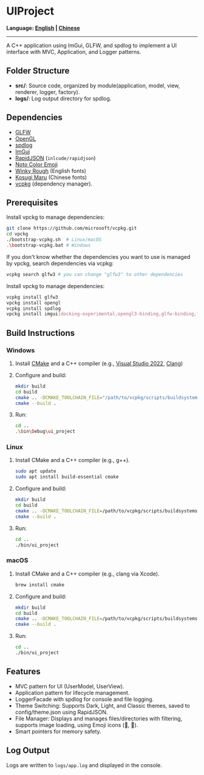 # UIProject

**Language: [English](README.md) | [Chinese](README.zh.md)**

---

A C++ application using ImGui, GLFW, and spdlog to implement a UI interface with MVC, Application, and Logger patterns.

## Folder Structure

- **src/**: Source code, organized by module(application, model, view, renderer, logger, factory).
- **logs/**: Log output directory for spdlog.

## Dependencies

- [GLFW](https://www.glfw.org/)
- [OpenGL](https://www.opengl.org/)
- [spdlog](https://github.com/gabime/spdlog)
- [ImGui](https://github.com/ocornut/imgui)
- [RapidJSON](https://github.com/Tencent/rapidjson) (`inlcude/rapidjson`)
- [Noto Color Emoji](https://fonts.google.com/noto/specimen/Noto+Color+Emoji)
- [Winky Rough](https://fonts.google.com/specimen/Winky+Rough) (English fonts)
- [Kosugi Maru](https://fonts.google.com/specimen/Kosugi+Maru) (Chinese fonts)
- [vcpkg](https://github.com/microsoft/vcpkg) (dependency manager).

## Prerequisites

Install vpckg to manage dependencies:

```bash
git clone https://github.com/microsoft/vcpkg.git
cd vpckg
./bootstrap-vcpkg.sh  # Linux/macOS
.\bootstrap-vcpkg.bat # Windows
```

If you don't know whether the dependencies you want to use is managed by vpckg, search dependencies via vcpkg:

```bash
vcpkg search glfw3 # you can change "glfw3" to other dependencies
```

Install vpckg to manage dependencies:

```bash
vcpkg install glfw3 
vpckg install opengl
vcpkg install spdlog
vpckg install imgui[docking-experimental,opengl3-binding,glfw-binding,freetype-svg]
```

## Build Instructions

### Windows

1. Install [CMake](https://cmake.org/download/) and a C++ compiler (e.g., [Visual Studio 2022](https://visualstudio.microsoft.com/downloads/), [Clang](https://clang.llvm.org/))

2. Configure and build:

    ```bash
    mkdir build
    cd build 
    cmake .. -DCMAKE_TOOLCHAIN_FILE="/path/to/vcpkg/scripts/buildsystems/vcpkg.cmake"
    cmake --build .
    ```

3. Run:

    ```bash
    cd ..
    .\bin\Debug\ui_project
    ```

### Linux

1. Install CMake and a C++ compiler (e.g., g++).

   ```bash
   sudo apt update
   sudo apt install build-essential cmake
   ```

2. Configure and build:

   ```bash
   mkdir build
   cd build
   cmake .. -DCMAKE_TOOLCHAIN_FILE=/path/to/vcpkg/scripts/buildsystems/vcpkg.cmake
   cmake --build .
   ```

3. Run:

   ```bash
   cd ..
   ./bin/ui_project
   ```

### macOS

1. Install CMake and a C++ compiler (e.g., clang via Xcode).

   ```bash
   brew install cmake
   ```

2. Configure and build:

   ```bash
   mkdir build
   cd build
   cmake .. -DCMAKE_TOOLCHAIN_FILE=/path/to/vcpkg/scripts/buildsystems/vcpkg.cmake
   cmake --build .
   ```

3. Run:

   ```bash
   cd .. 
   ./bin/ui_project
   ```

## Features

- MVC pattern for UI (UserModel, UserView).
- Application pattern for lifecycle management.
- LoggerFacade with spdlog for console and file logging.
- Theme Switching: Supports Dark, Light, and Classic themes, saved to config/theme.json using RapidJSON.
- File Manager: Displays and manages files/directories with filtering, supports image loading, using Emoji icons (📁, 📄).
- Smart pointers for memory safety.

## Log Output

Logs are written to `logs/app.log` and displayed in the console.
